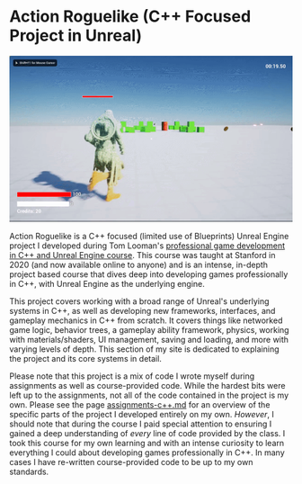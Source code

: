 # Action Roguelike (C++ Focused Project in Unreal)

![](../../.gitbook/assets/7505745748a13757e9c0878c487a267f.gif)

Action Roguelike is a C++ focused (limited use of Blueprints) Unreal Engine project I developed during Tom Looman's [professional game development in C++ and Unreal Engine course](https://courses.tomlooman.com/p/unrealengine-cpp). This course was taught at Stanford in 2020 (and now available online to anyone) and is an intense, in-depth project based course that dives deep into developing games professionally in C++, with Unreal Engine as the underlying engine.

This project covers working with a broad range of Unreal's underlying systems in C++, as well as developing new frameworks, interfaces, and gameplay mechanics in C++ from scratch. It covers things like networked game logic, behavior trees, a gameplay ability framework, physics, working with materials/shaders, UI management, saving and loading, and more with varying levels of depth. This section of my site is dedicated to explaining the project and its core systems in detail.

Please note that this project is a mix of code I wrote myself during assignments as well as course-provided code. While the hardest bits were left up to the assignments, not all of the code contained in the project is my own. Please see the page [assignments-c++.md](c++-course/assignments-c++.md "mention") for an overview of the specific parts of the project I developed entirely on my own. _However_, I should note that during the course I paid special attention to ensuring I gained a deep understanding of _every_ line of code provided by the class. I took this course for my own learning and with an intense curiosity to learn everything I could about developing games professionally in C++. In many cases I have re-written course-provided code to be up to my own standards.&#x20;

